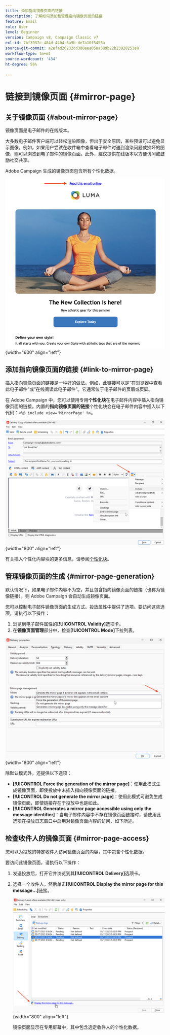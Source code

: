 ```yaml
---
title: 添加指向镜像页面的链接
description: 了解如何添加和管理指向镜像页面的链接
feature: Email
role: User
level: Beginner
version: Campaign v8, Campaign Classic v7
exl-id: 7bf3937c-484d-4404-8a9b-de7a10f5455a
source-git-commit: a2efad26232cd380eea850a589b22b23928253e8
workflow-type: tm+mt
source-wordcount: '434'
ht-degree: 56%

---
```


# 链接到镜像页面 {#mirror-page}

## 关于镜像页面 {#about-mirror-page}

镜像页面是电子邮件的在线版本。

大多数电子邮件客户端可以轻松渲染图像，但出于安全原因，某些预设可以避免显示图像。例如，如果用户尝试在收件箱中查看电子邮件时遇到渲染问题或损坏的图像，则可以浏览到电子邮件的镜像页面。此外，建议提供在线版本以方便访问或鼓励社交共享。

Adobe Campaign 生成的镜像页面包含所有个性化数据。

![镜像链接示例](assets/mirror-page-link.png){width="600" align="left"}

## 添加指向镜像页面的链接 {#link-to-mirror-page}

插入指向镜像页面的链接是一种好的做法。例如，此链接可以是“在浏览器中查看此电子邮件”或“在线阅读此电子邮件”。它通常位于电子邮件的页眉或页脚。

在 Adobe Campaign 中，您可以使用专用&#x200B;**个性化块**&#x200B;在电子邮件内容中插入指向镜像页面的链接。内置的&#x200B;**指向镜像页面的链接**&#x200B;个性化块会在电子邮件内容中插入以下代码：`<%@ include view='MirrorPage' %>`。

![](assets/mirror-page-insert.png){width="800" align="left"}


有关插入个性化内容块的更多信息，请参阅[个性化块](personalization-blocks.md)。

## 管理镜像页面的生成 {#mirror-page-generation}

默认情况下，如果电子邮件内容不为空，并且包含指向镜像页面的链接（也称为镜像链接），则 Adobe Campaign 会自动生成镜像页面。

您可以控制电子邮件镜像页面的生成方式。投放属性中提供了选项。要访问这些选项，请执行以下操作：

1. 浏览到电子邮件属性的&#x200B;**[!UICONTROL Validity]**&#x200B;选项卡。
1. 在&#x200B;**镜像页面管理**&#x200B;部分中，检查&#x200B;**[!UICONTROL Mode]**&#x200B;下拉列表。

![](assets/mirror-page-generation.png){width="800" align="left"}

除默认模式外，还提供以下选项：

* **[!UICONTROL Force the generation of the mirror page]**：使用此模式生成镜像页面，即使投放中未插入指向镜像页面的链接。
* **[!UICONTROL Do not generate the mirror page]**：使用此模式可避免生成镜像页面，即使链接存在于投放中也是如此。
* **[!UICONTROL Generates a mirror page accessible using only the message identifier]**：当电子邮件内容中不存在镜像页面链接时，请使用此选项在投放日志窗口中启用对镜像页面内容的访问，如下所述。

## 检查收件人的镜像页面 {#mirror-page-access}

您可以为投放的特定收件人访问镜像页面的内容，其中包含个性化数据。

要访问此镜像页面，请执行以下操作：

1. 发送投放后，打开它并浏览到其&#x200B;**[!UICONTROL Delivery]**&#x200B;选项卡。

1. 选择一个收件人，然后单击&#x200B;**[!UICONTROL Display the mirror page for this message...]**&#x200B;链接。

   ![](assets/mirror-page-display.png){width="800" align="left"}

   镜像页面显示在专用屏幕中，其中包含选定收件人的个性化数据。
